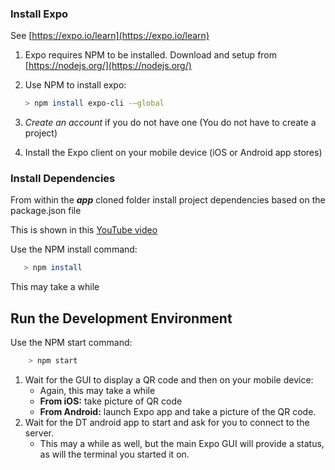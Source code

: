 ### Install Expo

See [https://expo.io/learn](https://expo.io/learn)

1. Expo requires NPM to be installed. Download and setup from [https://nodejs.org/](https://nodejs.org/)
2. Use NPM to install expo:

   ```bash
   > npm install expo-cli -–global
   ```

3. _Create an account_ if you do not have one \(You do not have to create a project\)
4. Install the Expo client on your mobile device \(iOS or Android app stores\)

### Install Dependencies

From within the _**app**_ cloned folder install project dependencies based on the package.json file

This is shown in this [YouTube video](https://www.youtube.com/watch?v=gdeJHI19F7A&list=PLNZnizaetELN6_2k3_iRxBhJuyavhqawE&index=4&t=5m53s)

Use the NPM install command:

```bash
   > npm install
```

This may take a while

## Run the Development Environment

Use the NPM start command:

```bash
    > npm start
```

1. Wait for the GUI to display a QR code and then on your mobile device:
   * Again, this may take a while
   * **From iOS:** take picture of QR code
   * **From Android:** launch Expo app and take a picture of the QR code.
2. Wait for the DT android app to start and ask for you to connect to the server.
   * This may a while as well, but the main Expo GUI will provide a status, as will the terminal you started it on.